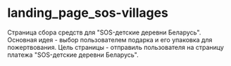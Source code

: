 # landing_page_sos-villages
Страница сбора средств для "SOS-детские деревни Беларусь".
Основная идея - выбор пользователем подарка и его упаковка для пожертвования. 
Цель страницы - отправиль пользователя на страницу платежа "SOS-детские деревни Беларусь".

